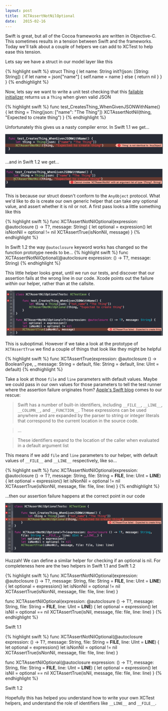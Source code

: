 ```yaml
---
layout: post
title:  XCTAssertNotNilOptional
date:   2015-02-16
---
```


Swift is great, but all of the Cocoa frameworks are written in Objective-C. This sometimes results in a tension between Swift and the frameworks. Today we'll talk about a couple of helpers we can add to XCTest to help ease this tension.

Lets say we have a struct in our model layer like this

{% highlight swift %}
struct Thing {
    let name: String
    init?(json: [String: String]) {
        if let name = json["name"] {
            self.name = name
        }
        else {
            return nil
        }
    }
}
{% endhighlight %}

Now, lets say we want to write a unit test checking that this [failable initializer](https://developer.apple.com/swift/blog/?id=17) returns us a `Thing` when given valid JSON

{% highlight swift %}
func test_CreatesThing_WhenGivenJSONWithName() {
    let thing = Thing(json: ["name": "The Thing"])
    XCTAssertNotNil(thing, "Expected to create thing")
}
{% endhighlight %}

Unfortunately this gives us a nasty compiler error. In Swift 1.1 we get…

!["'Thing' is not identical to 'AnyObject'"](/assets/xctest_swift1.1.png)

…and in Swift 1.2 we get…

!["Cannot invoke 'XCTAssertNotNil' with an argument list of type (Thing?, String)"](/assets/xctest_swift1.2.png)

This is because our struct doesn't conform to the `AnyObject` protocol. What we'd like to do is create our own generic helper that can take _any_ optional value, and assert whether it is nil or not. A first pass looks a little something like this

{% highlight swift %}
func XCTAssertNotNilOptional<T>(expression: @autoclosure () -> T?, message: String) {
    let optional = expression()
    let isNonNil = optional != nil
    XCTAssertTrue(isNonNil, message)
}
{% endhighlight %}

In Swift 1.2 the way `@autoclosure` keyword works has changed so the function prototype needs to be…
{% highlight swift %}
func XCTAssertNotNilOptional<T>(@autoclosure expression:  () -> T?, message: String)
{% endhighlight %}

This little helper looks great, until we run our tests, and discover that our assertion fails at the wrong line in our code. Xcode points out the failure _within_ our helper, rather than at the callsite.

![Assertion failure is displayed by Xcode on the wrong line of our code](/assets/xctest_wrongline.png)

This is suboptimal. However if we take a look at the prototype of `XCTAssertTrue` we find a couple of things that look like they might be helpful

{% highlight swift %}
func XCTAssertTrue(expression: @autoclosure () -> BooleanType, _ message: String = default, file: String = default, line: UInt = default)
{% endhighlight %}

Take a look at those `file` and `line` parameters with default values. Maybe we could pass in our own values for those parameters to tell the test runner where the assertion failure originates from? [Apple's Swift blog](https://developer.apple.com/swift/blog/?id=15) comes to our rescue:

> Swift has a number of built-in identifiers, including `__FILE__`, `__LINE__`, `__COLUMN__`, and `__FUNCTION__`. These expressions can be used anywhere and are expanded by the parser to string or integer literals that correspond to the current location in the source code. 

> …

> These identifiers expand to the location of the caller when evaluated in a default argument list

This means if we add `file` and `line` parameters to our helper, with default values of `__FILE__` and `__LINE__` respectively, like so…

{% highlight swift %}
func XCTAssertNotNilOptional<T>(expression: @autoclosure () -> T?, message: String, file: String = __FILE__, line: UInt = __LINE__) {
    let optional = expression()
    let isNonNil = optional != nil
    XCTAssertTrue(isNonNil, message, file: file, line: line)
}
{% endhighlight %}

…then our assertion failure happens at the correct point in our code

![Assertion failure is displayed by Xcode on the correct line of our code](/assets/xctest_rightline.png)

Huzzah! We can define a similar helper for checking if an optional is nil. For completeness here are the two helpers in Swift 1.1 and Swift 1.2

{% highlight swift %}
func XCTAssertNotNilOptional<T>(expression: @autoclosure () -> T?, message: String, file: String = __FILE__, line: UInt = __LINE__) {
    let optional = expression()
    let isNonNil = optional != nil
    XCTAssertTrue(isNonNil, message, file: file, line: line)
}

func XCTAssertNilOptional<T>(expression: @autoclosure () -> T?, message: String, file: String = __FILE__, line: UInt = __LINE__) {
    let optional = expression()
    let isNil = optional == nil
    XCTAssertTrue(isNil, message, file: file, line: line)
}
{% endhighlight %}
<figcaption>Swift 1.1</figcaption>

{% highlight swift %}
func XCTAssertNotNilOptional<T>(@autoclosure expression:  () -> T?, message: String, file: String = __FILE__, line: UInt = __LINE__) {
    let optional = expression()
    let isNonNil = optional != nil
    XCTAssertTrue(isNonNil, message, file: file, line: line)
}

func XCTAssertNilOptional<T>(@autoclosure expression:  () -> T?, message: String, file: String = __FILE__, line: UInt = __LINE__) {
    let optional = expression()
    let isNil = optional == nil
    XCTAssertTrue(isNil, message, file: file, line: line)
}
{% endhighlight %}
<figcaption>Swift 1.2</figcaption>

Hopefully this has helped you understand how to write your own XCTest helpers, and understand the role of identifiers like `__LINE__` and `__FILE__`.